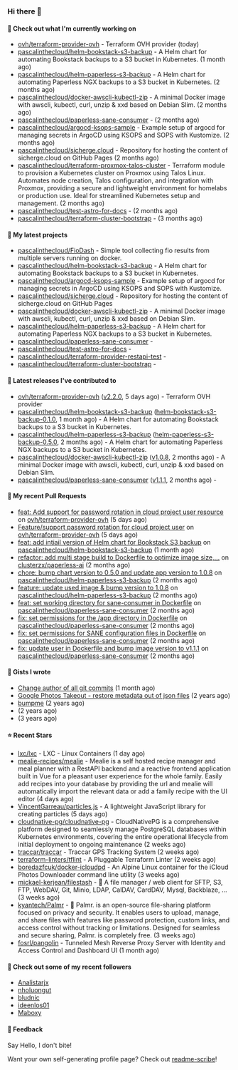 ### Hi there 👋

#### 👷 Check out what I'm currently working on

- [ovh/terraform-provider-ovh](https://github.com/ovh/terraform-provider-ovh) - Terraform OVH provider (today)
- [pascalinthecloud/helm-bookstack-s3-backup](https://github.com/pascalinthecloud/helm-bookstack-s3-backup) - A Helm chart for automating Bookstack backups to a S3 bucket in Kubernetes. (1 month ago)
- [pascalinthecloud/helm-paperless-s3-backup](https://github.com/pascalinthecloud/helm-paperless-s3-backup) - A Helm chart for automating Paperless NGX backups to a S3 bucket in Kubernetes. (2 months ago)
- [pascalinthecloud/docker-awscli-kubectl-zip](https://github.com/pascalinthecloud/docker-awscli-kubectl-zip) - A minimal Docker image with awscli, kubectl, curl, unzip &amp; xxd based on Debian Slim. (2 months ago)
- [pascalinthecloud/paperless-sane-consumer](https://github.com/pascalinthecloud/paperless-sane-consumer) -  (2 months ago)
- [pascalinthecloud/argocd-ksops-sample](https://github.com/pascalinthecloud/argocd-ksops-sample) - Example setup of argocd for managing secrets in ArgoCD using KSOPS and SOPS with Kustomize. (2 months ago)
- [pascalinthecloud/sicherge.cloud](https://github.com/pascalinthecloud/sicherge.cloud) - Repository for hosting the content of sicherge.cloud on GitHub Pages (2 months ago)
- [pascalinthecloud/terraform-proxmox-talos-cluster](https://github.com/pascalinthecloud/terraform-proxmox-talos-cluster) - Terraform module to provision a Kubernetes cluster on Proxmox using Talos Linux. Automates node creation, Talos configuration, and integration with Proxmox, providing a secure and lightweight environment for homelabs or production use. Ideal for streamlined Kubernetes setup and management. (2 months ago)
- [pascalinthecloud/test-astro-for-docs](https://github.com/pascalinthecloud/test-astro-for-docs) -  (2 months ago)
- [pascalinthecloud/terraform-cluster-bootstrap](https://github.com/pascalinthecloud/terraform-cluster-bootstrap) -  (3 months ago)

#### 🌱 My latest projects

- [pascalinthecloud/FioDash](https://github.com/pascalinthecloud/FioDash) - Simple tool collecting fio results from multiple servers running on docker.
- [pascalinthecloud/helm-bookstack-s3-backup](https://github.com/pascalinthecloud/helm-bookstack-s3-backup) - A Helm chart for automating Bookstack backups to a S3 bucket in Kubernetes.
- [pascalinthecloud/argocd-ksops-sample](https://github.com/pascalinthecloud/argocd-ksops-sample) - Example setup of argocd for managing secrets in ArgoCD using KSOPS and SOPS with Kustomize.
- [pascalinthecloud/sicherge.cloud](https://github.com/pascalinthecloud/sicherge.cloud) - Repository for hosting the content of sicherge.cloud on GitHub Pages
- [pascalinthecloud/docker-awscli-kubectl-zip](https://github.com/pascalinthecloud/docker-awscli-kubectl-zip) - A minimal Docker image with awscli, kubectl, curl, unzip &amp; xxd based on Debian Slim.
- [pascalinthecloud/helm-paperless-s3-backup](https://github.com/pascalinthecloud/helm-paperless-s3-backup) - A Helm chart for automating Paperless NGX backups to a S3 bucket in Kubernetes.
- [pascalinthecloud/paperless-sane-consumer](https://github.com/pascalinthecloud/paperless-sane-consumer) - 
- [pascalinthecloud/test-astro-for-docs](https://github.com/pascalinthecloud/test-astro-for-docs) - 
- [pascalinthecloud/terraform-provider-restapi-test](https://github.com/pascalinthecloud/terraform-provider-restapi-test) - 
- [pascalinthecloud/terraform-cluster-bootstrap](https://github.com/pascalinthecloud/terraform-cluster-bootstrap) - 

#### 🔭 Latest releases I've contributed to

- [ovh/terraform-provider-ovh](https://github.com/ovh/terraform-provider-ovh) ([v2.2.0](https://github.com/ovh/terraform-provider-ovh/releases/tag/v2.2.0), 5 days ago) - Terraform OVH provider
- [pascalinthecloud/helm-bookstack-s3-backup](https://github.com/pascalinthecloud/helm-bookstack-s3-backup) ([helm-bookstack-s3-backup-0.1.0](https://github.com/pascalinthecloud/helm-bookstack-s3-backup/releases/tag/helm-bookstack-s3-backup-0.1.0), 1 month ago) - A Helm chart for automating Bookstack backups to a S3 bucket in Kubernetes.
- [pascalinthecloud/helm-paperless-s3-backup](https://github.com/pascalinthecloud/helm-paperless-s3-backup) ([helm-paperless-s3-backup-0.5.0](https://github.com/pascalinthecloud/helm-paperless-s3-backup/releases/tag/helm-paperless-s3-backup-0.5.0), 2 months ago) - A Helm chart for automating Paperless NGX backups to a S3 bucket in Kubernetes.
- [pascalinthecloud/docker-awscli-kubectl-zip](https://github.com/pascalinthecloud/docker-awscli-kubectl-zip) ([v1.0.8](https://github.com/pascalinthecloud/docker-awscli-kubectl-zip/releases/tag/v1.0.8), 2 months ago) - A minimal Docker image with awscli, kubectl, curl, unzip &amp; xxd based on Debian Slim.
- [pascalinthecloud/paperless-sane-consumer](https://github.com/pascalinthecloud/paperless-sane-consumer) ([v1.1.1](https://github.com/pascalinthecloud/paperless-sane-consumer/releases/tag/v1.1.1), 2 months ago) - 

#### 🔨 My recent Pull Requests

- [feat: Add support for password rotation in cloud project user resource](https://github.com/ovh/terraform-provider-ovh/pull/965) on [ovh/terraform-provider-ovh](https://github.com/ovh/terraform-provider-ovh) (5 days ago)
- [Feature/support password rotation for cloud project user](https://github.com/ovh/terraform-provider-ovh/pull/963) on [ovh/terraform-provider-ovh](https://github.com/ovh/terraform-provider-ovh) (5 days ago)
- [feat: add intiail version of Helm chart for Bookstack S3 backup](https://github.com/pascalinthecloud/helm-bookstack-s3-backup/pull/1) on [pascalinthecloud/helm-bookstack-s3-backup](https://github.com/pascalinthecloud/helm-bookstack-s3-backup) (1 month ago)
- [refactor: add multi stage build to Dockerfile to optimize image size,…](https://github.com/clusterzx/paperless-ai/pull/408) on [clusterzx/paperless-ai](https://github.com/clusterzx/paperless-ai) (2 months ago)
- [chore: bump chart version to 0.5.0 and update app version to 1.0.8](https://github.com/pascalinthecloud/helm-paperless-s3-backup/pull/9) on [pascalinthecloud/helm-paperless-s3-backup](https://github.com/pascalinthecloud/helm-paperless-s3-backup) (2 months ago)
- [feature: update used image &amp; bump version to 1.0.8](https://github.com/pascalinthecloud/helm-paperless-s3-backup/pull/8) on [pascalinthecloud/helm-paperless-s3-backup](https://github.com/pascalinthecloud/helm-paperless-s3-backup) (2 months ago)
- [feat: set working directory for sane-consumer in Dockerfile](https://github.com/pascalinthecloud/paperless-sane-consumer/pull/10) on [pascalinthecloud/paperless-sane-consumer](https://github.com/pascalinthecloud/paperless-sane-consumer) (2 months ago)
- [fix: set permissions for the /app directory in Dockerfile](https://github.com/pascalinthecloud/paperless-sane-consumer/pull/9) on [pascalinthecloud/paperless-sane-consumer](https://github.com/pascalinthecloud/paperless-sane-consumer) (2 months ago)
- [fix: set permissions for SANE configuration files in Dockerfile](https://github.com/pascalinthecloud/paperless-sane-consumer/pull/8) on [pascalinthecloud/paperless-sane-consumer](https://github.com/pascalinthecloud/paperless-sane-consumer) (2 months ago)
- [fix: update user in Dockerfile and bump image version to v1.1.1](https://github.com/pascalinthecloud/paperless-sane-consumer/pull/7) on [pascalinthecloud/paperless-sane-consumer](https://github.com/pascalinthecloud/paperless-sane-consumer) (2 months ago)

#### 📓 Gists I wrote

- [Change author of all git commits](https://gist.github.com/3dffbafd65d64dad546d0772d18690e0) (1 month ago)
- [Google Photos Takeout - restore metadata out of json files](https://gist.github.com/00b330a0c14870c8afac2fa3bbfe8d73) (2 years ago)
- [bumpme](https://gist.github.com/05998247f972db336d6fc804c3887c3c) (2 years ago)
- [](https://gist.github.com/50355ebb1b1f76fd8d2ea2eade1f7890) (2 years ago)
- [](https://gist.github.com/a8fcff7910ce668f434bf94bd1b57b34) (3 years ago)

#### ⭐ Recent Stars

- [lxc/lxc](https://github.com/lxc/lxc) - LXC - Linux Containers (1 day ago)
- [mealie-recipes/mealie](https://github.com/mealie-recipes/mealie) - Mealie is a self hosted recipe manager and meal planner with a RestAPI backend and a reactive frontend application built in Vue for a pleasant user experience for the whole family. Easily add recipes into your database by providing the url and mealie will automatically import the relevant data or add a family recipe with the UI editor (4 days ago)
- [VincentGarreau/particles.js](https://github.com/VincentGarreau/particles.js) - A lightweight JavaScript library for creating particles (5 days ago)
- [cloudnative-pg/cloudnative-pg](https://github.com/cloudnative-pg/cloudnative-pg) - CloudNativePG is a comprehensive platform designed to seamlessly manage PostgreSQL databases within Kubernetes environments, covering the entire operational lifecycle from initial deployment to ongoing maintenance (2 weeks ago)
- [traccar/traccar](https://github.com/traccar/traccar) - Traccar GPS Tracking System (2 weeks ago)
- [terraform-linters/tflint](https://github.com/terraform-linters/tflint) - A Pluggable Terraform Linter (2 weeks ago)
- [boredazfcuk/docker-icloudpd](https://github.com/boredazfcuk/docker-icloudpd) - An Alpine Linux container for the iCloud Photos Downloader command line utility  (3 weeks ago)
- [mickael-kerjean/filestash](https://github.com/mickael-kerjean/filestash) - :file_folder: A file manager / web client for SFTP, S3, FTP, WebDAV, Git, Minio, LDAP, CalDAV, CardDAV, Mysql, Backblaze, ... (3 weeks ago)
- [kyantech/Palmr](https://github.com/kyantech/Palmr) - 🌴 Palmr. is an open-source file-sharing platform focused on privacy and security. It enables users to upload, manage, and share files with features like password protection, custom links, and access control without tracking or limitations. Designed for seamless and secure sharing, Palmr. is completely free. (3 weeks ago)
- [fosrl/pangolin](https://github.com/fosrl/pangolin) - Tunneled Mesh Reverse Proxy Server with Identity and Access Control and Dashboard UI (1 month ago)

#### 👯 Check out some of my recent followers

- [Analistarjx](https://github.com/Analistarjx)
- [nholuongut](https://github.com/nholuongut)
- [bludnic](https://github.com/bludnic)
- [ideenlos01](https://github.com/ideenlos01)
- [Maboxy](https://github.com/Maboxy)

#### 💬 Feedback

Say Hello, I don't bite!

Want your own self-generating profile page? Check out [readme-scribe](https://github.com/muesli/readme-scribe)!

